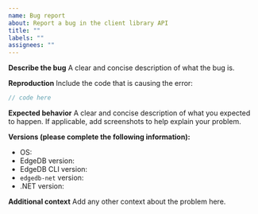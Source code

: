 ```yaml
---
name: Bug report
about: Report a bug in the client library API
title: ""
labels: ""
assignees: ""
---
```


**Describe the bug**
A clear and concise description of what the bug is.

**Reproduction**
Include the code that is causing the error:

```csharp
// code here
```

**Expected behavior**
A clear and concise description of what you expected to happen. If applicable, add screenshots to help explain your problem.

**Versions (please complete the following information):**

<!--
For EdgeDB version: Run `edgedb query 'select sys::get_version_as_str()'` from your project directory or query `select sys::get_version_as_str();`
For EdgeDB CLI version: Run `edgedb --version` from anywhere
For `edgedb-net` version: Run `dotnet list package` from your project directory and look for "EdgeDB.Net.Driver", or find the version number in NuGet's "Installed" tab.
For .NET version: dotnet --version
-->

- OS:
- EdgeDB version:
- EdgeDB CLI version:
- `edgedb-net` version:
- .NET version:

**Additional context**
Add any other context about the problem here.
